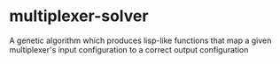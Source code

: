 # multiplexer-solver
A genetic algorithm which produces lisp-like functions that map a given multiplexer's input configuration to a correct output configuration
